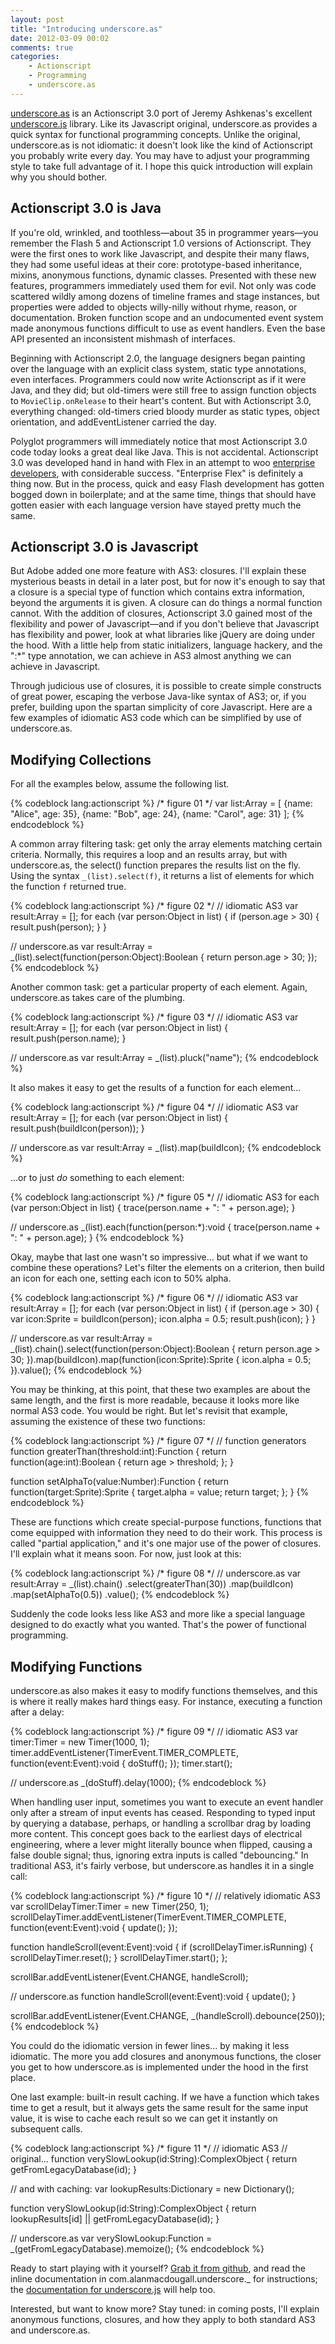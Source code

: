 ```yaml
---
layout: post
title: "Introducing underscore.as"
date: 2012-03-09 00:02
comments: true
categories: 
    - Actionscript
    - Programming
    - underscore.as
---
```


[underscore.as](http://www.github.com/amacdougall/underscore.as) is an
Actionscript 3.0 port of Jeremy Ashkenas's excellent
[underscore.js](http://documentcloud.github.com/underscore/) library. Like its
Javascript original, underscore.as provides a quick syntax for functional
programming concepts. Unlike the original, underscore.as is not idiomatic: it
doesn't look like the kind of Actionscript you probably write every day. You
may have to adjust your programming style to take full advantage of it. I hope
this quick introduction will explain why you should bother.

<!-- more -->

## Actionscript 3.0 is Java

If you're old, wrinkled, and toothless&#8212;about 35 in programmer
years&#8212;you remember the Flash 5 and Actionscript 1.0 versions of
Actionscript. They were the first ones to work like Javascript, and despite
their many flaws, they had some useful ideas at their core: prototype-based
inheritance, mixins, anonymous functions, dynamic classes. Presented with
these new features, programmers immediately used them for evil. Not only was
code scattered wildly among dozens of timeline frames and stage instances, but
properties were added to objects willy-nilly without rhyme, reason, or
documentation. Broken function scope and an undocumented event system made
anonymous functions difficult to use as event handlers. Even the base API
presented an inconsistent mishmash of interfaces.

Beginning with Actionscript 2.0, the language designers began painting over
the language with an explicit class system, static type annotations, even
interfaces. Programmers could now write Actionscript as if it were Java, and
they did; but old-timers were still free to assign function objects to
`MovieClip.onRelease` to their heart's content. But with Actionscript 3.0,
everything changed: old-timers cried bloody murder as static types, object
orientation, and addEventListener carried the day.

Polyglot programmers will immediately notice that most Actionscript 3.0 code
today looks a great deal like Java. This is not accidental. Actionscript 3.0 was
developed hand in hand with Flex in an attempt to woo
[enterprise developers](http://www.thedailywtf.com), with considerable success.
"Enterprise Flex" is definitely a thing now. But in the process, quick and easy
Flash development has gotten bogged down in boilerplate; and at the same time,
things that should have gotten easier with each language version have stayed
pretty much the same.

## Actionscript 3.0 is Javascript

But Adobe added one more feature with AS3: closures. I'll explain these
mysterious beasts in detail in a later post, but for now it's enough to say
that a closure is a special type of function which contains extra information,
beyond the arguments it is given. A closure can do things a normal function
cannot. With the addition of closures, Actionscript 3.0 gained most of the
flexibility and power of Javascript&#8212;and if you don't believe that
Javascript has flexibility and power, look at what libraries like jQuery are
doing under the hood. With a little help from static initializers, language
hackery, and the ":\*" type annotation, we can achieve in AS3 almost anything
we can achieve in Javascript.

Through judicious use of closures, it is possible to create simple constructs
of great power, escaping the verbose Java-like syntax of AS3; or, if you
prefer, building upon the spartan simplicity of core Javascript. Here are a
few examples of idiomatic AS3 code which can be simplified by use of
underscore.as.

## Modifying Collections

For all the examples below, assume the following list.

{% codeblock lang:actionscript %}
/* figure 01 */
var list:Array = [
  {name: "Alice", age: 35},
  {name: "Bob", age: 24},
  {name: "Carol", age: 31}
];
{% endcodeblock %}

A common array filtering task: get only the array elements matching certain
criteria. Normally, this requires a loop and an results array, but with
underscore.as, the select() function prepares the results list on the fly. Using
the syntax `_(list).select(f)`, it returns a list of elements for which the
function `f` returned true.

{% codeblock lang:actionscript %}
/* figure 02 */
// idiomatic AS3
var result:Array = [];
for each (var person:Object in list) {
  if (person.age > 30) {
    result.push(person);
  }
}

// underscore.as
var result:Array = _(list).select(function(person:Object):Boolean {
  return person.age > 30;
});
{% endcodeblock %}

Another common task: get a particular property of each element. Again,
underscore.as takes care of the plumbing.

{% codeblock lang:actionscript %}
/* figure 03 */
// idiomatic AS3
var result:Array = [];
for each (var person:Object in list) {
  result.push(person.name);
}

// underscore.as
var result:Array = _(list).pluck("name");
{% endcodeblock %}

It also makes it easy to get the results of a function for each element...

{% codeblock lang:actionscript %}
/* figure 04 */
// idiomatic AS3
var result:Array = [];
for each (var person:Object in list) {
  result.push(buildIcon(person));
}

// underscore.as
var result:Array = _(list).map(buildIcon);
{% endcodeblock %}

...or to just _do_ something to each element:

{% codeblock lang:actionscript %}
/* figure 05 */
// idiomatic AS3
for each (var person:Object in list) {
  trace(person.name + ": " + person.age);
}

// underscore.as
_(list).each(function(person:*):void {
  trace(person.name + ": " + person.age);
}
{% endcodeblock %}

Okay, maybe that last one wasn't so impressive... but what if we want to combine
these operations? Let's filter the elements on a criterion, then build an icon
for each one, setting each icon to 50% alpha.

{% codeblock lang:actionscript %}
/* figure 06 */
// idiomatic AS3
var result:Array = [];
for each (var person:Object in list) {
  if (person.age > 30) {
    var icon:Sprite = buildIcon(person);
    icon.alpha = 0.5;
    result.push(icon);
  }
}

// underscore.as
var result:Array = _(list).chain().select(function(person:Object):Boolean {
  return person.age > 30;
}).map(buildIcon).map(function(icon:Sprite):Sprite {
  icon.alpha = 0.5;
}).value();
{% endcodeblock %}

You may be thinking, at this point, that these two examples are about the same
length, and the first is more readable, because it looks more like normal AS3
code. You would be right. But let's revisit that example, assuming the
existence of these two functions:

{% codeblock lang:actionscript %}
/* figure 07 */
// function generators
function greaterThan(threshold:int):Function {
  return function(age:int):Boolean {
    return age > threshold;
  };
}

function setAlphaTo(value:Number):Function {
  return function(target:Sprite):Sprite {
    target.alpha = value;
    return target;
  };
}
{% endcodeblock %}

These are functions which create special-purpose functions, functions that
come equipped with information they need to do their work. This process is
called "partial application," and it's one major use of the power of closures.
I'll explain what it means soon. For now, just look at this:

{% codeblock lang:actionscript %}
/* figure 08 */
// underscore.as
var result:Array = _(list).chain()
  .select(greaterThan(30))
  .map(buildIcon)
  .map(setAlphaTo(0.5))
  .value();
{% endcodeblock %}

Suddenly the code looks less like AS3 and more like a special language designed
to do exactly what you wanted. That's the power of functional programming.

## Modifying Functions

underscore.as also makes it easy to modify functions themselves, and this is
where it really makes hard things easy. For instance, executing a function
after a delay:

{% codeblock lang:actionscript %}
/* figure 09 */
// idiomatic AS3
var timer:Timer = new Timer(1000, 1);
timer.addEventListener(TimerEvent.TIMER_COMPLETE,
  function(event:Event):void {
    doStuff();
  });
timer.start();

// underscore.as
_(doStuff).delay(1000);
{% endcodeblock %}

When handling user input, sometimes you want to execute an event handler only
after a stream of input events has ceased. Responding to typed input by querying
a database, perhaps, or handling a scrollbar drag by loading more content. This
concept goes back to the earliest days of electrical engineering, where a lever
might literally bounce when flipped, causing a false double signal; thus,
ignoring extra inputs is called "debouncing." In traditional AS3, it's fairly
verbose, but underscore.as handles it in a single call:

{% codeblock lang:actionscript %}
/* figure 10 */
// relatively idiomatic AS3
var scrollDelayTimer:Timer = new Timer(250, 1);
scrollDelayTimer.addEventListener(TimerEvent.TIMER_COMPLETE,
  function(event:Event):void {
    update();
  });

function handleScroll(event:Event):void {
  if (scrollDelayTimer.isRunning) {
    scrollDelayTimer.reset();
  }
  scrollDelayTimer.start();
};

scrollBar.addEventListener(Event.CHANGE, handleScroll);


// underscore.as
function handleScroll(event:Event):void {
  update();
}

scrollBar.addEventListener(Event.CHANGE, _(handleScroll).debounce(250));
{% endcodeblock %}

You could do the idiomatic version in fewer lines... by making it less
idiomatic. The more you add closures and anonymous functions, the closer you
get to how underscore.as is implemented under the hood in the first place.

One last example: built-in result caching. If we have a function which takes
time to get a result, but it always gets the same result for the same input
value, it is wise to cache each result so we can get it instantly on subsequent
calls.

{% codeblock lang:actionscript %}
/* figure 11 */
// idiomatic AS3
// original...
function verySlowLookup(id:String):ComplexObject {
  return getFromLegacyDatabase(id);
}

// and with caching:
var lookupResults:Dictionary = new Dictionary();

function verySlowLookup(id:String):ComplexObject {
  return lookupResults[id] || getFromLegacyDatabase(id);
}

// underscore.as
var verySlowLookup:Function = _(getFromLegacyDatabase).memoize();
{% endcodeblock %}

Ready to start playing with it yourself?
[Grab it from github](http://github.com/amacdougall/underscore.as),
and read the inline documentation in com.alanmacdougall.underscore.\_
for instructions; the
[documentation for underscore.js](http://documentcloud.github.com/underscore/)
will help too.

Interested, but want to know more? Stay tuned: in coming posts, I'll explain
anonymous functions, closures, and how they apply to both standard AS3 and
underscore.as.
